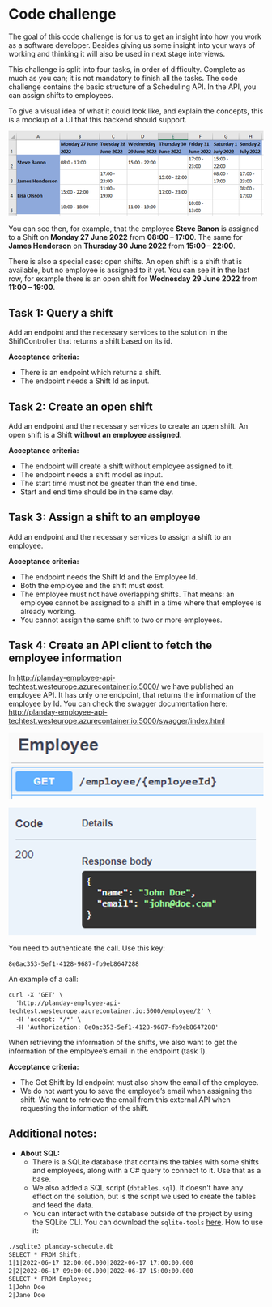 # Code challenge

The goal of this code challenge is for us to get an insight into how you work as a software developer. 
Besides giving us some insight into your ways of working and thinking it will also be used in next stage interviews.

This challenge is split into four tasks, in order of difficulty. Complete as much as you can; it is not mandatory to finish all the tasks. 
The code challenge contains the basic structure of a Scheduling API. In the API, you can assign shifts to employees.

To give a visual idea of what it could look like, and explain the concepts, this is a mockup of a UI that this backend should support.

![image1.png](image1.png)

You can see then, for example, that the employee **Steve Banon** is assigned to a Shift on **Monday 27 June 2022** from **08:00 – 17:00**. 
The same for **James Henderson** on **Thursday 30 June 2022** from **15:00 – 22:00**.

There is also a special case: open shifts. An open shift is a shift that is available, but no employee is assigned to it yet. 
You can see it in the last row, for example there is an open shift for **Wednesday 29 June 2022** from **11:00 – 19:00**.

## Task 1: Query a shift

Add an endpoint and the necessary services to the solution in the ShiftController that returns a shift based on its id.

**Acceptance criteria:**

-	There is an endpoint which returns a shift.
-	The endpoint needs a Shift Id as input.

## Task 2: Create an open shift

Add an endpoint and the necessary services to create an open shift. An open shift is a Shift **without an employee assigned**.

**Acceptance criteria:**

-	The endpoint will create a shift without employee assigned to it.
-	The endpoint needs a shift model as input.
-	The start time must not be greater than the end time.
-	Start and end time should be in the same day.

## Task 3: Assign a shift to an employee

Add an endpoint and the necessary services to assign a shift to an employee.

**Acceptance criteria:**

-	The endpoint needs the Shift Id and the Employee Id.
-	Both the employee and the shift must exist.
-	The employee must not have overlapping shifts. 
That means: an employee cannot be assigned to a shift in a time where that employee is already working.
-	You cannot assign the same shift to two or more employees.

## Task 4: Create an API client to fetch the employee information

In <http://planday-employee-api-techtest.westeurope.azurecontainer.io:5000/> we have published an employee API. It has only one endpoint, 
that returns the information of the employee by Id. 
You can check the swagger documentation here: <http://planday-employee-api-techtest.westeurope.azurecontainer.io:5000/swagger/index.html>

![image2.png](image2.png)

![image3.png](image3.png)

You need to authenticate the call. Use this key: 

```
8e0ac353-5ef1-4128-9687-fb9eb8647288
```
An example of a call:

```
curl -X 'GET' \
  'http://planday-employee-api-techtest.westeurope.azurecontainer.io:5000/employee/2' \
  -H 'accept: */*' \
  -H 'Authorization: 8e0ac353-5ef1-4128-9687-fb9eb8647288'
```

When retrieving the information of the shifts, we also want to get the information of the employee’s email in the endpoint (task 1).

**Acceptance criteria:**

-	The Get Shift by Id endpoint must also show the email of the employee.
-	We do not want you to save the employee’s email when assigning the shift. 
We want to retrieve the email from this external API when requesting the information of the shift.

## Additional notes:

- **About SQL:**
    * There is a SQLite database that contains the tables with some shifts and employees, along with a C# query to connect to it. 
    Use that as a base.
    * We also added a SQL script (```dbtables.sql```). It doesn't have any effect on the solution, 
    but is the script we used to create the tables and feed the data.
    * You can interact with the database outside of the project by using the SQLite CLI. 
    You can download the `sqlite-tools` [here](https://www.sqlite.org/download.html). How to use it:
```
./sqlite3 planday-schedule.db
SELECT * FROM Shift;
1|1|2022-06-17 12:00:00.000|2022-06-17 17:00:00.000
2|2|2022-06-17 09:00:00.000|2022-06-17 15:00:00.000
SELECT * FROM Employee;
1|John Doe
2|Jane Doe
```  

